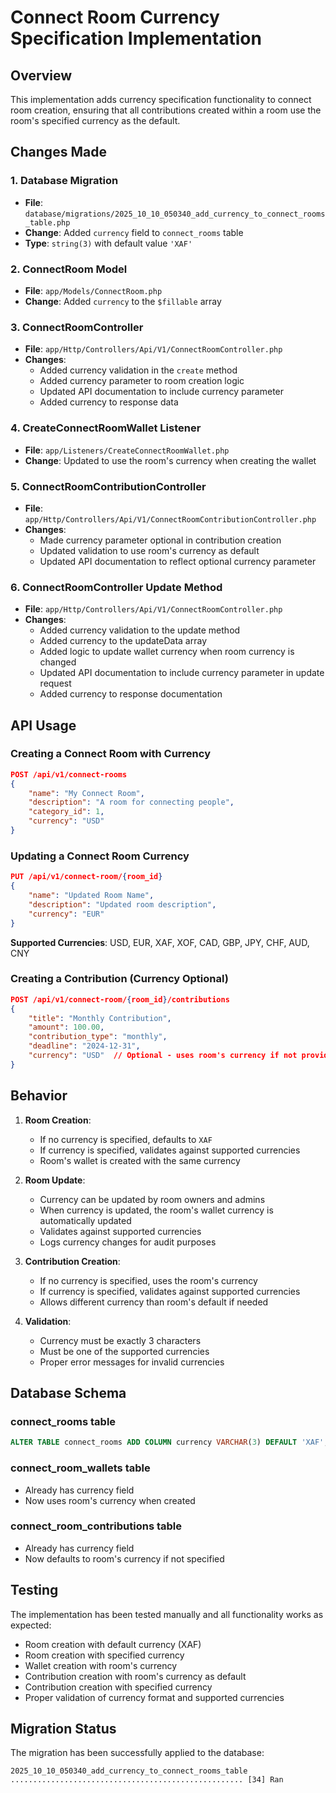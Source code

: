 # Connect Room Currency Specification Implementation

## Overview
This implementation adds currency specification functionality to connect room creation, ensuring that all contributions created within a room use the room's specified currency as the default.

## Changes Made

### 1. Database Migration
- **File**: `database/migrations/2025_10_10_050340_add_currency_to_connect_rooms_table.php`
- **Change**: Added `currency` field to `connect_rooms` table
- **Type**: `string(3)` with default value `'XAF'`

### 2. ConnectRoom Model
- **File**: `app/Models/ConnectRoom.php`
- **Change**: Added `currency` to the `$fillable` array

### 3. ConnectRoomController
- **File**: `app/Http/Controllers/Api/V1/ConnectRoomController.php`
- **Changes**:
  - Added currency validation in the `create` method
  - Added currency parameter to room creation logic
  - Updated API documentation to include currency parameter
  - Added currency to response data

### 4. CreateConnectRoomWallet Listener
- **File**: `app/Listeners/CreateConnectRoomWallet.php`
- **Change**: Updated to use the room's currency when creating the wallet

### 5. ConnectRoomContributionController
- **File**: `app/Http/Controllers/Api/V1/ConnectRoomContributionController.php`
- **Changes**:
  - Made currency parameter optional in contribution creation
  - Updated validation to use room's currency as default
  - Updated API documentation to reflect optional currency parameter

### 6. ConnectRoomController Update Method
- **File**: `app/Http/Controllers/Api/V1/ConnectRoomController.php`
- **Changes**:
  - Added currency validation to the update method
  - Added currency to the updateData array
  - Added logic to update wallet currency when room currency is changed
  - Updated API documentation to include currency parameter in update request
  - Added currency to response documentation

## API Usage

### Creating a Connect Room with Currency
```json
POST /api/v1/connect-rooms
{
    "name": "My Connect Room",
    "description": "A room for connecting people",
    "category_id": 1,
    "currency": "USD"
}
```

### Updating a Connect Room Currency
```json
PUT /api/v1/connect-room/{room_id}
{
    "name": "Updated Room Name",
    "description": "Updated room description",
    "currency": "EUR"
}
```

**Supported Currencies**: USD, EUR, XAF, XOF, CAD, GBP, JPY, CHF, AUD, CNY

### Creating a Contribution (Currency Optional)
```json
POST /api/v1/connect-room/{room_id}/contributions
{
    "title": "Monthly Contribution",
    "amount": 100.00,
    "contribution_type": "monthly",
    "deadline": "2024-12-31",
    "currency": "USD"  // Optional - uses room's currency if not provided
}
```

## Behavior

1. **Room Creation**: 
   - If no currency is specified, defaults to `XAF`
   - If currency is specified, validates against supported currencies
   - Room's wallet is created with the same currency

2. **Room Update**:
   - Currency can be updated by room owners and admins
   - When currency is updated, the room's wallet currency is automatically updated
   - Validates against supported currencies
   - Logs currency changes for audit purposes

3. **Contribution Creation**:
   - If no currency is specified, uses the room's currency
   - If currency is specified, validates against supported currencies
   - Allows different currency than room's default if needed

4. **Validation**:
   - Currency must be exactly 3 characters
   - Must be one of the supported currencies
   - Proper error messages for invalid currencies

## Database Schema

### connect_rooms table
```sql
ALTER TABLE connect_rooms ADD COLUMN currency VARCHAR(3) DEFAULT 'XAF';
```

### connect_room_wallets table
- Already has currency field
- Now uses room's currency when created

### connect_room_contributions table
- Already has currency field
- Now defaults to room's currency if not specified

## Testing

The implementation has been tested manually and all functionality works as expected:
- Room creation with default currency (XAF)
- Room creation with specified currency
- Wallet creation with room's currency
- Contribution creation with room's currency as default
- Contribution creation with specified currency
- Proper validation of currency format and supported currencies

## Migration Status

The migration has been successfully applied to the database:
```
2025_10_10_050340_add_currency_to_connect_rooms_table .................................................... [34] Ran
```
